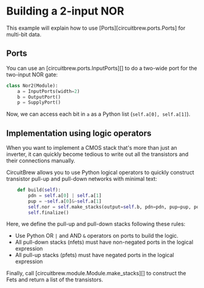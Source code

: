 # Building a 2-input NOR

This example will explain how to use [Ports][circuitbrew.ports.Ports] for
multi-bit data.

## Ports
You can use an [circuitbrew.ports.InputPorts][] to do a two-wide port for the
two-input NOR gate:

``` py
class Nor2(Module):
    a = InputPorts(width=2)
    b = OutputPort()
    p = SupplyPort()
```

Now, we can access each bit in `a` as a Python list (`self.a[0], self.a[1]`).

## Implementation using logic operators
When you want to implement a CMOS stack that's more than just an inverter,
it can quickly become tedious to write out all the transistors and their
connections manually.  

CircuitBrew allows you to use Python logical operators to quickly
construct transistor pull-up and pull-down networks with minimal text:

``` py
    def build(self):
        pdn = self.a[0] | self.a[1]
        pup = ~self.a[0]&~self.a[1]
        self.nor = self.make_stacks(output=self.b, pdn=pdn, pup=pup, power=self.p)
        self.finalize() 
```

Here, we define the pull-up and pull-down stacks following these rules:

- Use Python OR `|` and AND `&` operators on ports to build the logic.
- All pull-down stacks (nfets) must have non-negated ports in the logical expression
- All pull-up stacks (pfets) must have negated ports in the logical expression

Finally, call [circuitbrew.module.Module.make_stacks][] to construct the Fets and
return a list of the transistors.

